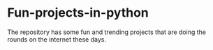 # Fun-projects-in-python
The repository has some fun and trending projects that are doing the rounds on the internet these days.
